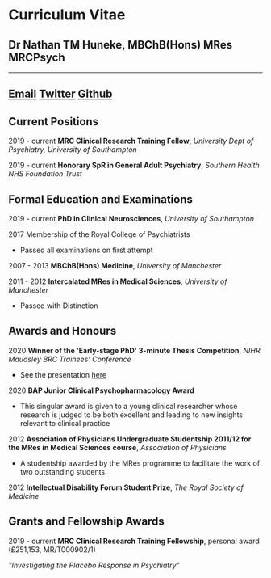 # Curriculum Vitae

## Dr Nathan TM Huneke, MBChB(Hons) MRes MRCPsych

------------------------------------------------
[Email](n.huneke@soton.ac.uk)
[Twitter](https://twitter.com/nathanhuneke)
[Github](https://github.com/nhuneke)
------------------------------------------------

## Current Positions 
2019 - current **MRC Clinical Research Training Fellow**, *University Dept of Psychiatry, University of Southampton*

2019 - current **Honorary SpR in General Adult Psychiatry**, *Southern Health NHS Foundation Trust*

## Formal Education and Examinations

2019 - current **PhD in Clinical Neurosciences**, *University of Southampton*

2017 Membership of the Royal College of Psychiatrists
- Passed all examinations on first attempt

2007 - 2013 **MBChB(Hons) Medicine**, *University of Manchester*

2011 - 2012 **Intercalated MRes in Medical Sciences**, *University of Manchester*
- Passed with Distinction

## Awards and Honours

2020 **Winner of the 'Early-stage PhD' 3-minute Thesis Competition**, *NIHR Maudsley BRC Trainees' Conference*
- See the presentation [here](https://www.maudsleybrc.nihr.ac.uk/training/trainees-conference-2020/)

2020 **BAP Junior Clinical Psychopharmacology Award**
- This singular award is given to a young clinical researcher whose research is judged to be both excellent and leading to new insights relevant to clinical practice

2012 **Association of Physicians Undergraduate Studentship 2011/12 for the MRes in Medical Sciences course**, *Association of Physicians*
- A studentship awarded by the MRes programme to facilitate the work of two outstanding students

2012 **Intellectual Disability Forum Student Prize**, *The Royal Society of Medicine*

## Grants and Fellowship Awards

2019 - current **MRC Clinical Research Training Fellowship**, personal award (£251,153, MR/T000902/1)

*"Investigating the Placebo Response in Psychiatry"*
